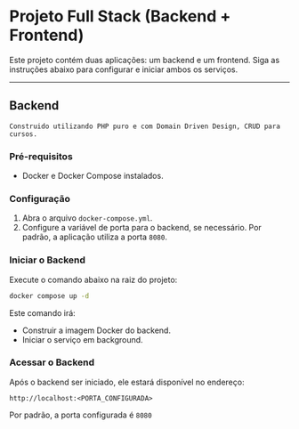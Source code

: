 # Projeto Full Stack (Backend + Frontend)

Este projeto contém duas aplicações: um backend e um frontend. Siga as instruções abaixo para configurar e iniciar ambos os serviços.

---

## Backend

    Construido utilizando PHP puro e com Domain Driven Design, CRUD para cursos.

### **Pré-requisitos**

- Docker e Docker Compose instalados.

### **Configuração**

1. Abra o arquivo `docker-compose.yml`.
2. Configure a variável de porta para o backend, se necessário. Por padrão, a aplicação utiliza a porta `8080`.

### **Iniciar o Backend**

Execute o comando abaixo na raiz do projeto:

```bash
docker compose up -d
```

Este comando irá:

- Construir a imagem Docker do backend.
- Iniciar o serviço em background.

### **Acessar o Backend**

Após o backend ser iniciado, ele estará disponível no endereço:

```
http://localhost:<PORTA_CONFIGURADA>
```

Por padrão, a porta configurada é `8080`
